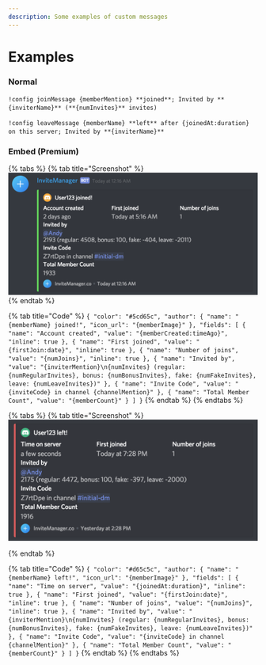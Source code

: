```yaml
---
description: Some examples of custom messages
---
```


# Examples

### Normal

`!config joinMessage {memberMention} **joined**; Invited by **{inviterName}** (**{numInvites}** invites)`

`!config leaveMessage {memberName} **left** after {joinedAt:duration} on this server; Invited by **{inviterName}**`

### Embed \(Premium\)

{% tabs %}
{% tab title="Screenshot" %}
![Join Embed](../.gitbook/assets/screen-shot-2018-07-08-at-01.00.55.png)
{% endtab %}

{% tab title="Code" %}
`{ "color": "#5cd65c", "author": { "name": "{memberName} joined!", "icon_url": "{memberImage}" }, "fields": [ { "name": "Account created", "value": "{memberCreated:timeAgo}", "inline": true }, { "name": "First joined", "value": "{firstJoin:date}", "inline": true }, { "name": "Number of joins", "value": "{numJoins}", "inline": true }, { "name": "Invited by", "value": "{inviterMention}\n{numInvites} (regular: {numRegularInvites}, bonus: {numBonusInvites}, fake: {numFakeInvites}, leave: {numLeaveInvites})" }, { "name": "Invite Code", "value": "{inviteCode} in channel {channelMention}" }, { "name": "Total Member Count", "value": "{memberCount}" } ] }`
{% endtab %}
{% endtabs %}

{% tabs %}
{% tab title="Screenshot" %}
![Leave Embed](../.gitbook/assets/screen-shot-2018-07-08-at-01.05.02.png)

  
{% endtab %}

{% tab title="Code" %}
`{ "color": "#d65c5c", "author": { "name": "{memberName} left!", "icon_url": "{memberImage}" }, "fields": [ { "name": "Time on server", "value": "{joinedAt:duration}", "inline": true }, { "name": "First joined", "value": "{firstJoin:date}", "inline": true }, { "name": "Number of joins", "value": "{numJoins}", "inline": true }, { "name": "Invited by", "value": "{inviterMention}\n{numInvites} (regular: {numRegularInvites}, bonus: {numBonusInvites}, fake: {numFakeInvites}, leave: {numLeaveInvites})" }, { "name": "Invite Code", "value": "{inviteCode} in channel {channelMention}" }, { "name": "Total Member Count", "value": "{memberCount}" } ] }`
{% endtab %}
{% endtabs %}



